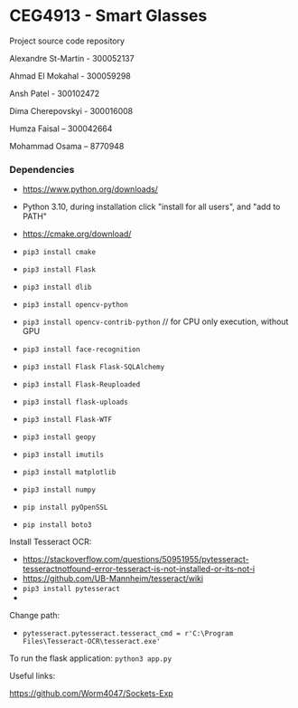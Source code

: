 # CEG4913 - Smart Glasses

Project source code repository

Alexandre St-Martin - 300052137

Ahmad El Mokahal - 300059298

Ansh Patel - 300102472

Dima Cherepovskyi - 300016008

Humza Faisal – 300042664

Mohammad Osama – 8770948

### Dependencies

* https://www.python.org/downloads/
* Python 3.10, during installation click "install for all users", and "add to PATH"
* https://cmake.org/download/


* `pip3 install cmake`
* `pip3 install Flask`
* `pip3 install dlib`
* `pip3 install opencv-python`
* `pip3 install opencv-contrib-python` // for CPU only execution, without GPU
* `pip3 install face-recognition`
* `pip3 install Flask Flask-SQLAlchemy`
* `pip3 install Flask-Reuploaded`
* `pip3 install flask-uploads`
* `pip3 install Flask-WTF`
* `pip3 install geopy`
* `pip3 install imutils`
* `pip3 install matplotlib`
* `pip3 install numpy`
* `pip install pyOpenSSL`
* `pip install boto3`

Install Tesseract OCR:

* https://stackoverflow.com/questions/50951955/pytesseract-tesseractnotfound-error-tesseract-is-not-installed-or-its-not-i
* https://github.com/UB-Mannheim/tesseract/wiki
* `pip3 install pytesseract`
* 
Change path:
* `pytesseract.pytesseract.tesseract_cmd = r'C:\Program Files\Tesseract-OCR\tesseract.exe'`

To run the flask application: `python3 app.py`

Useful links:

https://github.com/Worm4047/Sockets-Exp

